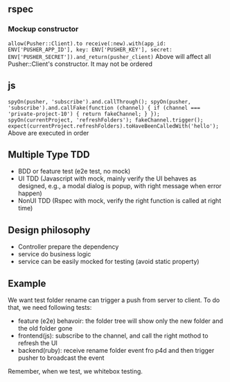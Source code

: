 ## rspec
### Mockup constructor
`allow(Pusher::Client).to receive(:new).with(app_id: ENV['PUSHER_APP_ID'], key: ENV['PUSHER_KEY'], secret: ENV['PUSHER_SECRET']).and_return(pusher_client)`
Above will affect all Pusher::Client's constructor. It may not be ordered

## js
`spyOn(pusher, 'subscribe').and.callThrough();
 spyOn(pusher, 'subscribe').and.callFake(function (channel) {
                    if (channel === 'private-project-10') {
                        return fakeChannel;
                    }
                });
 spyOn(currentProject, 'refreshFolders');
 fakeChannel.trigger();
 expect(currentProject.refreshFolders).toHaveBeenCalledWith('hello');`
Above are executed in order

## Multiple Type TDD
* BDD or feature test (e2e test, no mock)
* UI TDD (Javascript with mock, mainly verify the UI behaves as designed, e.g., a modal dialog is popup, with right message when error happen)
* NonUI TDD (Rspec with  mock, verify the right function is called at right time)

## Design philosophy
* Controller prepare the dependency
* service do business logic
* service can be easily mocked for testing (avoid static property)

## Example
We want test folder rename can trigger a push from server to client. To do that, we need following tests:
* feature (e2e) behavoir: the folder tree will show only the new folder and the old folder gone
* frontend(js): subscribe to the channel, and call the right mothod to refresh the UI
* backend(ruby): receive rename folder event fro p4d and then trigger pusher to broadcast the event

Remember, when we test, we whitebox testing.

